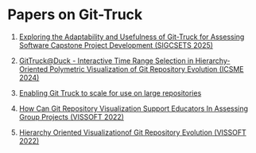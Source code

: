 # Papers on Git-Truck

1. [Exploring the Adaptability and Usefulness of Git-Truck for Assessing Software Capstone Project Development (SIGCSETS 2025)](https://dl.acm.org/doi/10.1145/3641554.3701798)

1. [GitTruck@Duck - Interactive Time Range Selection in Hierarchy-Oriented Polymetric Visualization of Git Repository Evolution (ICSME 2024)](https://doi.org/10.1109/ICSME58944.2024.00090)

1. [Enabling Git Truck to scale for use on large repositories](https://github.com/git-truck/fast-truck-research/blob/main/paper.pdf)

1. [How Can Git Repository Visualization Support Educators In Assessing Group Projects (VISSOFT 2022)](https://github.com/git-truck/papers/blob/master/How%20Can%20Git%20Repository%20Visualization%20Support%20Educators%20In%20Assessing%20Group%20Projects%20(VISSOFT22).pdf)

1. [Hierarchy Oriented Visualizationof Git Repository Evolution (VISSOFT 2022)](https://github.com/git-truck/papers/blob/master/Hierarchy%20Oriented%20Visualizationof%20Git%20Repository%20Evolution%20(VISSOFT22).pdf)
